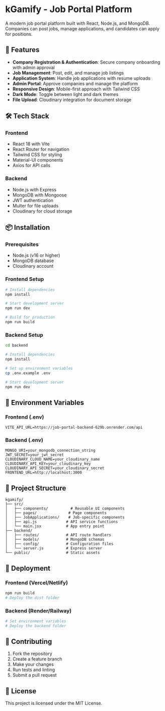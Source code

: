 # kGamify - Job Portal Platform

A modern job portal platform built with React, Node.js, and MongoDB. Companies can post jobs, manage applications, and candidates can apply for positions.

## 🚀 Features

- **Company Registration & Authentication**: Secure company onboarding with admin approval
- **Job Management**: Post, edit, and manage job listings
- **Application System**: Handle job applications with resume uploads
- **Admin Portal**: Approve companies and manage the platform
- **Responsive Design**: Mobile-first approach with Tailwind CSS
- **Dark Mode**: Toggle between light and dark themes
- **File Upload**: Cloudinary integration for document storage

## 🛠️ Tech Stack

### Frontend
- React 18 with Vite
- React Router for navigation
- Tailwind CSS for styling
- Material-UI components
- Axios for API calls

### Backend
- Node.js with Express
- MongoDB with Mongoose
- JWT authentication
- Multer for file uploads
- Cloudinary for cloud storage

## 📦 Installation

### Prerequisites
- Node.js (v16 or higher)
- MongoDB database
- Cloudinary account

### Frontend Setup
```bash
# Install dependencies
npm install

# Start development server
npm run dev

# Build for production
npm run build
```

### Backend Setup
```bash
cd backend

# Install dependencies
npm install

# Set up environment variables
cp .env.example .env

# Start development server
npm run dev
```

## 🔧 Environment Variables

### Frontend (.env)
```env
VITE_API_URL=https://job-portal-backend-629b.onrender.com/api
```

### Backend (.env)
```env
MONGO_URI=your_mongodb_connection_string
JWT_SECRET=your_jwt_secret
CLOUDINARY_CLOUD_NAME=your_cloudinary_name
CLOUDINARY_API_KEY=your_cloudinary_key
CLOUDINARY_API_SECRET=your_cloudinary_secret
FRONTEND_URL=http://localhost:3000
```

## 📁 Project Structure

```
kgamify/
├── src/
│   ├── components/          # Reusable UI components
│   ├── pages/              # Page components
│   ├── JobApplications/    # Job-specific components
│   ├── api.js             # API service functions
│   └── main.jsx           # App entry point
├── backend/
│   ├── routes/            # API route handlers
│   ├── models/            # MongoDB schemas
│   ├── config/            # Configuration files
│   └── server.js          # Express server
└── public/                # Static assets
```

## 🚀 Deployment

### Frontend (Vercel/Netlify)
```bash
npm run build
# Deploy the dist folder
```

### Backend (Render/Railway)
```bash
# Set environment variables
# Deploy the backend folder
```

## 🤝 Contributing

1. Fork the repository
2. Create a feature branch
3. Make your changes
4. Run tests and linting
5. Submit a pull request

## 📝 License

This project is licensed under the MIT License.
